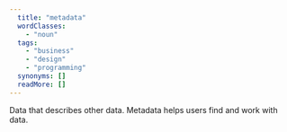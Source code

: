 ```yaml
---
  title: "metadata"
  wordClasses: 
    - "noun"
  tags: 
    - "business"
    - "design"
    - "programming"
  synonyms: []
  readMore: []
---
```

Data that describes other data. Metadata helps users find and work with data.
